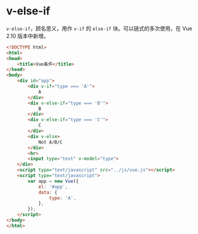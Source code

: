 # v-else-if
`v-else-if`，顾名思义，用作 `v-if` 的 `else-if` 块。可以链式的多次使用，在 Vue 2.10 版本中新增。
```html
<!DOCTYPE html>
<html>
<head>
	<title>Vue条件</title>
</head>
<body>
	<div id="app">
		<div v-if="type === 'A'">
			A
		</div>
		<div v-else-if="type === 'B'">
			B
		</div>
		<div v-else-if="type === 'C'">
			C
		</div>
		<div v-else>
			Not A/B/C
		</div>
		<hr>
		<input type="text" v-model="type">
	</div>
	<script type="text/javascript" src="../js/vue.js"></script>
	<script type="text/javascript">
		var app = new Vue({
			el: '#app',
			data: {
                type: 'A',
			},
		});
	</script>
</body>
</html>
```